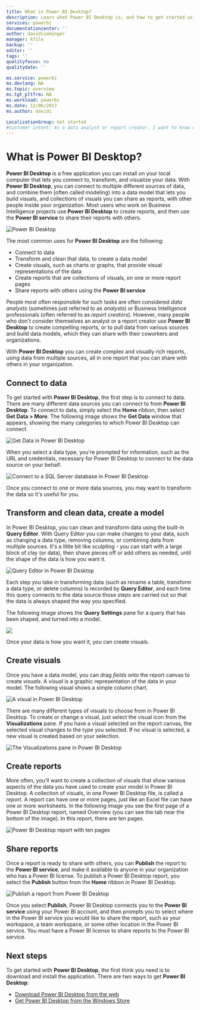 ```yaml
---
title: What is Power BI Desktop?
description: Learn what Power BI Desktop is, and how to get started using it
services: powerbi
documentationcenter: ''
author: davidiseminger
manager: kfile
backup: ''
editor: ''
tags: ''
qualityfocus: no
qualitydate: ''

ms.service: powerbi
ms.devlang: NA
ms.topic: overview
ms.tgt_pltfrm: NA
ms.workload: powerbi
ms.date: 12/06/2017
ms.author: davidi

LocalizationGroup: Get started
#Customer intent: As a data analyst or report creator, I want to know what Power BI Desktop is, so I can decide whether Power BI Desktop has the features and services I need to create reports.
---
```

# What is Power BI Desktop?

**Power BI Desktop** is a free application you can install on your local computer that lets you connect to, transform, and visualize your data. With **Power BI Desktop**, you can connect to multiple different sources of data, and combine them (often called modeling) into a data model that lets you build visuals, and collections of visuals you can share as reports, with other people inside your organization. Most users who work on Business Intelligence projects use **Power BI Desktop** to create reports, and then use the **Power BI service** to share their reports with others.

![Power BI Desktop](media/desktop-what-is-desktop/what-is-desktop_01.png)

The most common uses for **Power BI Desktop** are the following:

* Connect to data
* Transform and clean that data, to create a data model
* Create visuals, such as charts or graphs, that provide visual representations of the data
* Create reports that are collections of visuals, on one or more report pages
* Share reports with others using the **Power BI service**

People most often responsible for such tasks are often considered *data analysts* (sometimes just referred to as *analysts*) or Business Intelligence professionals (often referred to as *report creators*). However, many people who don't consider themselves an analyst or a report creator use **Power BI Desktop** to create compelling reports, or to pull data from various sources and build data models, which they can share with their coworkers and organizations.

With **Power BI Desktop** you can create complex and visually rich reports, using data from multiple sources, all in one report that you can share with others in your organization. 

## Connect to data
To get started with **Power BI Desktop**, the first step is to connect to data. There are many different data sources you can connect to from **Power BI Desktop**. To connect to data, simply select the **Home** ribbon, then select **Get Data > More**. The following image shows the **Get Data** window that appears, showing the many categories to which Power BI Desktop can connect.

![Get Data in Power BI Desktop](media/desktop-what-is-desktop/what-is-desktop_02.png)

When you select a data type, you're prompted for information, such as the URL and credentials, necessary for Power BI Desktop to connect to the data source on your behalf.

![Connect to a SQL Server database in Power BI Desktop](media/desktop-what-is-desktop/what-is-desktop_03.png)

Once you connect to one or more data sources, you may want to transform the data so it's useful for you.

## Transform and clean data, create a model

In Power BI Desktop, you can clean and transform data using the built-in **Query Editor**. With Query Editor you can make changes to your data, such as changing a data type, removing columns, or combining data from multiple sources. It's a little bit like sculpting - you can start with a large block of clay (or data), then shave pieces off or add others as needed, until the shape of the data is how you want it. 

![Query Editor in Power BI Desktop](media/desktop-getting-started/designer_gsg_editquery.png)

Each step you take in transforming data (such as rename a table, transform a data type, or delete columns) is recorded by **Query Editor**, and each time this query connects to the data source those steps are carried out so that the data is always shaped the way you specified.

The following image shows the **Query Settings** pane for a query that has been shaped, and turned into a model.

 ![](media/desktop-getting-started/shapecombine_querysettingsfinished.png)

Once your data is how you want it, you can create visuals. 

## Create visuals 

Once you have a data model, you can drag *fields* onto the report canvas to create *visuals*. A *visual* is a graphic representation of the data in your model. The following visual shows a simple column chart. 

![A visual in Power BI Desktop](media/desktop-what-is-desktop/what-is-desktop_04.png)

There are many different types of visuals to choose from in Power BI Desktop. To create or change a visual, just select the visual icon from the **Visualizations** pane. If you have a visual selected on the report canvas, the selected visual changes to the type you selected. If no visual is selected, a new visual is created based on your selection.

![The Visualizations pane in Power BI Desktop](media/desktop-what-is-desktop/what-is-desktop_05.png)

## Create reports

More often, you'll want to create a collection of visuals that show various aspects of the data you have used to create your model in Power BI Desktop. A collection of visuals, in one Power BI Desktop file, is called a *report*. A report can have one or more pages, just like an Excel file can have one or more worksheets. In the following image you see the first page of a Power BI Desktop report, named Overview (you can see the tab near the bottom of the image). In this report, there are ten pages.

![Power BI Desktop report with ten pages](media/desktop-what-is-desktop/what-is-desktop_01.png)

## Share reports

Once a report is ready to share with others, you can **Publish** the report to the **Power BI service**, and make it available to anyone in your organization who has a Power BI license. To publish a Power BI Desktop report, you select the **Publish** button from the **Home** ribbon in Power BI Desktop.

![Publish a report from Power BI Desktop](media/desktop-what-is-desktop/what-is-desktop_06.png)

Once you select **Publish**, Power BI Desktop connects you to the **Power BI service** using your Power BI account, and then prompts you to select where in the Power BI service you would like to share the report, such as your workspace, a team workspace, or some other location in the Power BI service. You must have a Power BI license to share reports to the Power BI service.


## Next steps

To get started with **Power BI Desktop**, the first think you need is to download and install the application. There are two ways to get **Power BI Desktop**:

* [Download Power BI Desktop from the web](desktop-get-the-desktop.md)
* [Get Power BI Desktop from the Windows Store](http://aka.ms/pbidesktopstore)

